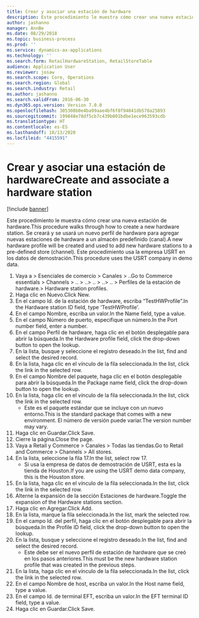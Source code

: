 ```yaml
---
title: Crear y asociar una estación de hardware
description: Este procedimiento le muestra cómo crear una nueva estación de hardware.
author: jashanno
manager: AnnBe
ms.date: 08/29/2018
ms.topic: business-process
ms.prod: ''
ms.service: dynamics-ax-applications
ms.technology: ''
ms.search.form: RetailHardwareStation, RetailStoreTable
audience: Application User
ms.reviewer: josaw
ms.search.scope: Core, Operations
ms.search.region: Global
ms.search.industry: Retail
ms.author: jashanno
ms.search.validFrom: 2016-06-30
ms.dyn365.ops.version: Version 7.0.0
ms.openlocfilehash: 305308b0e4ba99aae4bf6f8f94041db570a25893
ms.sourcegitcommit: 199848e78df5cb7c439b001bdbe1ece963593cdb
ms.translationtype: HT
ms.contentlocale: es-ES
ms.lasthandoff: 10/13/2020
ms.locfileid: "4415591"
---
```

# <a name="create-and-associate-a-hardware-station"></a><span data-ttu-id="f8d6c-103">Crear y asociar una estación de hardware</span><span class="sxs-lookup"><span data-stu-id="f8d6c-103">Create and associate a hardware station</span></span>

[!include [banner](../includes/banner.md)]

<span data-ttu-id="f8d6c-104">Este procedimiento le muestra cómo crear una nueva estación de hardware.</span><span class="sxs-lookup"><span data-stu-id="f8d6c-104">This procedure walks through how to create a new hardware station.</span></span> <span data-ttu-id="f8d6c-105">Se creará y se usará un nuevo perfil de hardware para agregar nuevas estaciones de hardware a un almacén predefinido (canal).</span><span class="sxs-lookup"><span data-stu-id="f8d6c-105">A new hardware profile will be created and used to add new hardware stations to a pre-defined store (channel).</span></span> <span data-ttu-id="f8d6c-106">Este procedimiento usa la empresa USRT en los datos de demostración.</span><span class="sxs-lookup"><span data-stu-id="f8d6c-106">This procedure uses the USRT company in demo data.</span></span>

1. <span data-ttu-id="f8d6c-107">Vaya a > Esenciales de comercio > Canales > ..</span><span class="sxs-lookup"><span data-stu-id="f8d6c-107">Go to Commerce essentials > Channels > ..</span></span> <span data-ttu-id="f8d6c-108">> ..</span><span class="sxs-lookup"><span data-stu-id="f8d6c-108">> ..</span></span> <span data-ttu-id="f8d6c-109">> ..</span><span class="sxs-lookup"><span data-stu-id="f8d6c-109">> ..</span></span> <span data-ttu-id="f8d6c-110">> Perfiles de la estación de hardware.</span><span class="sxs-lookup"><span data-stu-id="f8d6c-110">> Hardware station profiles.</span></span>
2. <span data-ttu-id="f8d6c-111">Haga clic en Nuevo.</span><span class="sxs-lookup"><span data-stu-id="f8d6c-111">Click New.</span></span>
3. <span data-ttu-id="f8d6c-112">En el campo Id. de la estación de hardware, escriba “TestHWProfile”.</span><span class="sxs-lookup"><span data-stu-id="f8d6c-112">In the Hardware station ID field, type 'TestHWProfile'.</span></span>
4. <span data-ttu-id="f8d6c-113">En el campo Nombre, escriba un valor.</span><span class="sxs-lookup"><span data-stu-id="f8d6c-113">In the Name field, type a value.</span></span>
5. <span data-ttu-id="f8d6c-114">En el campo Número de puerto, especifique un número.</span><span class="sxs-lookup"><span data-stu-id="f8d6c-114">In the Port number field, enter a number.</span></span>
6. <span data-ttu-id="f8d6c-115">En el campo Perfil de hardware, haga clic en el botón desplegable para abrir la búsqueda.</span><span class="sxs-lookup"><span data-stu-id="f8d6c-115">In the Hardware profile field, click the drop-down button to open the lookup.</span></span>
7. <span data-ttu-id="f8d6c-116">En la lista, busque y seleccione el registro deseado.</span><span class="sxs-lookup"><span data-stu-id="f8d6c-116">In the list, find and select the desired record.</span></span>
8. <span data-ttu-id="f8d6c-117">En la lista, haga clic en el vínculo de la fila seleccionada.</span><span class="sxs-lookup"><span data-stu-id="f8d6c-117">In the list, click the link in the selected row.</span></span>
9. <span data-ttu-id="f8d6c-118">En el campo Nombre del paquete, haga clic en el botón desplegable para abrir la búsqueda.</span><span class="sxs-lookup"><span data-stu-id="f8d6c-118">In the Package name field, click the drop-down button to open the lookup.</span></span>
10. <span data-ttu-id="f8d6c-119">En la lista, haga clic en el vínculo de la fila seleccionada.</span><span class="sxs-lookup"><span data-stu-id="f8d6c-119">In the list, click the link in the selected row.</span></span>
    * <span data-ttu-id="f8d6c-120">Este es el paquete estándar que se incluye con un nuevo entorno.</span><span class="sxs-lookup"><span data-stu-id="f8d6c-120">This is the standard package that comes with a new environment.</span></span> <span data-ttu-id="f8d6c-121">El número de versión puede variar.</span><span class="sxs-lookup"><span data-stu-id="f8d6c-121">The version number may vary.</span></span>  
11. <span data-ttu-id="f8d6c-122">Haga clic en Guardar.</span><span class="sxs-lookup"><span data-stu-id="f8d6c-122">Click Save.</span></span>
12. <span data-ttu-id="f8d6c-123">Cierre la página.</span><span class="sxs-lookup"><span data-stu-id="f8d6c-123">Close the page.</span></span>
13. <span data-ttu-id="f8d6c-124">Vaya a Retail y Commerce > Canales > Todas las tiendas.</span><span class="sxs-lookup"><span data-stu-id="f8d6c-124">Go to Retail and Commerce > Channels > All stores.</span></span>
14. <span data-ttu-id="f8d6c-125">En la lista, seleccione la fila 17.</span><span class="sxs-lookup"><span data-stu-id="f8d6c-125">In the list, select row 17.</span></span>
    * <span data-ttu-id="f8d6c-126">Si usa la empresa de datos de demostración de USRT, esta es la tienda de Houston.</span><span class="sxs-lookup"><span data-stu-id="f8d6c-126">If you are using the USRT demo data company, this is the Houston store.</span></span>  
15. <span data-ttu-id="f8d6c-127">En la lista, haga clic en el vínculo de la fila seleccionada.</span><span class="sxs-lookup"><span data-stu-id="f8d6c-127">In the list, click the link in the selected row.</span></span>
16. <span data-ttu-id="f8d6c-128">Alterne la expansión de la sección Estaciones de hardware.</span><span class="sxs-lookup"><span data-stu-id="f8d6c-128">Toggle the expansion of the Hardware stations section.</span></span>
17. <span data-ttu-id="f8d6c-129">Haga clic en Agregar.</span><span class="sxs-lookup"><span data-stu-id="f8d6c-129">Click Add.</span></span>
18. <span data-ttu-id="f8d6c-130">En la lista, marque la fila seleccionada.</span><span class="sxs-lookup"><span data-stu-id="f8d6c-130">In the list, mark the selected row.</span></span>
19. <span data-ttu-id="f8d6c-131">En el campo Id. del perfil, haga clic en el botón desplegable para abrir la búsqueda.</span><span class="sxs-lookup"><span data-stu-id="f8d6c-131">In the Profile ID field, click the drop-down button to open the lookup.</span></span>
20. <span data-ttu-id="f8d6c-132">En la lista, busque y seleccione el registro deseado.</span><span class="sxs-lookup"><span data-stu-id="f8d6c-132">In the list, find and select the desired record.</span></span>
    * <span data-ttu-id="f8d6c-133">Este debe ser el nuevo perfil de estación de hardware que se creó en los pasos anteriores.</span><span class="sxs-lookup"><span data-stu-id="f8d6c-133">This must be the new hardware station profile that was created in the previous steps.</span></span>  
21. <span data-ttu-id="f8d6c-134">En la lista, haga clic en el vínculo de la fila seleccionada.</span><span class="sxs-lookup"><span data-stu-id="f8d6c-134">In the list, click the link in the selected row.</span></span>
22. <span data-ttu-id="f8d6c-135">En el campo Nombre de host, escriba un valor.</span><span class="sxs-lookup"><span data-stu-id="f8d6c-135">In the Host name field, type a value.</span></span>
23. <span data-ttu-id="f8d6c-136">En el campo Id. de terminal EFT, escriba un valor.</span><span class="sxs-lookup"><span data-stu-id="f8d6c-136">In the EFT terminal ID field, type a value.</span></span>
24. <span data-ttu-id="f8d6c-137">Haga clic en Guardar.</span><span class="sxs-lookup"><span data-stu-id="f8d6c-137">Click Save.</span></span>

